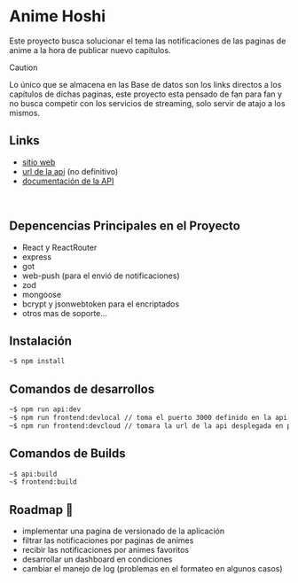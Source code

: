 # Anime Hoshi

Este proyecto busca solucionar el tema las notificaciones de las paginas de anime a la hora de publicar nuevo capítulos.

> [!CAUTION]
> Lo único que se almacena en las Base de datos son los links directos a los capítulos de dichas paginas, este proyecto esta pensado de fan para fan y no busca competir con los servicios de streaming, solo servir de atajo a los mismos.

## Links

- [sitio web](https://animehoshi.xyz/)
- [url de la api](https://scraping-api-production.up.railway.app/) (no definitivo)
- [documentación de la API](https://docs.animehoshi.xyz/)

<br>

## Depencencias Principales en el Proyecto

- React y ReactRouter
- express
- got
- web-push (para el envió de notificaciones)
- zod
- mongoose
- bcrypt y jsonwebtoken para el encriptados
- otros mas de soporte...

## Instalación

```bash
~$ npm install
```

## Comandos de desarrollos

```bash
~$ npm run api:dev
~$ npm run frontend:devlocal // toma el puerto 3000 definido en la api
~$ npm run frontend:devcloud // tomara la url de la api desplegada en producción (cambiar en packages/frontend/.env-cmdrc.json)
```

## Comandos de Builds

```bash
~$ api:build
~$ frontend:build
```

## Roadmap 🛫

- implementar una pagina de versionado de la aplicación
- filtrar las notificaciones por paginas de animes
- recibir las notificaciones por animes favoritos
- desarrollar un dashboard en condiciones
- cambiar el manejo de log (problemas en el formateo en algunos casos)
